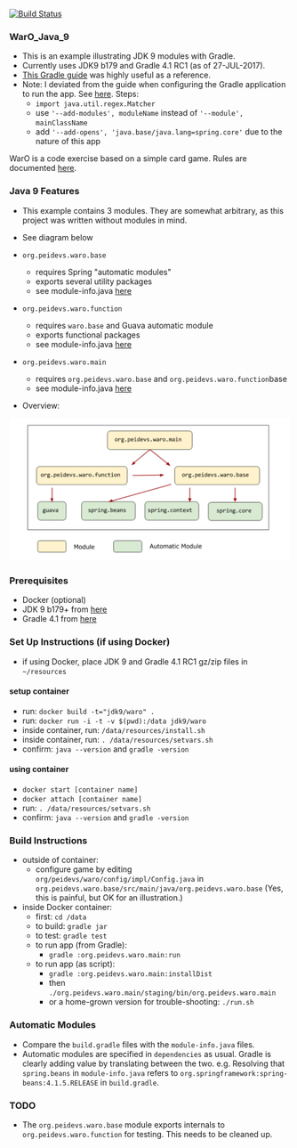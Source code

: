 [![Build Status](https://travis-ci.org/codetojoy/WarO_Java_9_Gradle.svg?branch=master)](https://travis-ci.org/codetojoy/WarO_Java_9_Gradle)

### WarO_Java_9

* This is an example illustrating JDK 9 modules with Gradle.
* Currently uses JDK9 b179 and Gradle 4.1 RC1 (as of 27-JUL-2017).
* [This Gradle guide](https://guides.gradle.org/building-java-9-modules/) was highly useful as a reference.
* Note: I deviated from the guide when configuring the Gradle application to run the app. See [here](https://github.com/codetojoy/WarO_Java_9_Gradle/blob/master/org.peidevs.waro.main/build.gradle). Steps:
    * `import java.util.regex.Matcher`  
    * use `'--add-modules', moduleName` instead of  `'--module', mainClassName`
    * add `'--add-opens', 'java.base/java.lang=spring.core'` due to the nature of this app 

WarO is a code exercise based on a simple card game. Rules are documented [here](https://github.com/peidevs/WarO_Java/blob/master/Rules.md).

### Java 9 Features 

* This example contains 3 modules. They are somewhat arbitrary, as this project was
written without modules in mind.
* See diagram below
* `org.peidevs.waro.base`
    * requires Spring "automatic modules"
    * exports several utility packages
    * see module-info.java [here](https://github.com/codetojoy/WarO_Java_9_Gradle/blob/master/org.peidevs.waro.base/src/main/java/org.peidevs.waro.base/module-info.java)
* `org.peidevs.waro.function`
    * requires `waro.base` and Guava automatic module
    * exports functional packages 
    * see module-info.java [here](https://github.com/codetojoy/WarO_Java_9_Gradle/blob/master/org.peidevs.waro.function/src/main/java/org.peidevs.waro.function/module-info.java)
* `org.peidevs.waro.main`
    * requires `org.peidevs.waro.base` and `org.peidevs.waro.function`base
    * see module-info.java [here](https://github.com/codetojoy/WarO_Java_9_Gradle/blob/master/org.peidevs.waro.main/src/main/java/org.peidevs.waro.main/module-info.java)

* Overview:

<img style="float: center;" src="https://github.com/codetojoy/WarO_Java_9_Gradle/blob/master/images/module_diagram_WarO.png"></img>

### Prerequisites

* Docker (optional)
* JDK 9 b179+ from [here](http://jdk.java.net/9/)
* Gradle 4.1 from [here](https://gradle.org/releases/)

### Set Up Instructions (if using Docker) 

* if using Docker, place JDK 9 and Gradle 4.1 RC1 gz/zip files in `~/resources` 

#### setup container

* run: `docker build -t="jdk9/waro" .` 
* run: `docker run -i -t -v $(pwd):/data jdk9/waro`
* inside container, run: `/data/resources/install.sh`
* inside container, run: `. /data/resources/setvars.sh`
* confirm: `java --version` and `gradle -version`

#### using container

* `docker start [container name]`
* `docker attach [container name]`
* run: `. /data/resources/setvars.sh`
* confirm: `java --version` and `gradle -version`

### Build Instructions 

* outside of container:
    * configure game by editing `org/peidevs/waro/config/impl/Config.java` in `org.peidevs.waro.base/src/main/java/org.peidevs.waro.base` (Yes, this is painful, but OK for an illustration.)
* inside Docker container:
    * first: `cd /data`
    * to build: `gradle jar`
    * to test: `gradle test`
    * to run app (from Gradle):
        * `gradle :org.peidevs.waro.main:run`
    * to run app (as script):
        * `gradle :org.peidevs.waro.main:installDist`
        * then `./org.peidevs.waro.main/staging/bin/org.peidevs.waro.main`
        * or a home-grown version for trouble-shooting: `./run.sh`

### Automatic Modules

* Compare the `build.gradle` files with the `module-info.java` files.
* Automatic modules are specified in `dependencies` as usual. Gradle is clearly adding value by translating between the two. e.g. Resolving that `spring.beans` in `module-info.java` refers to `org.springframework:spring-beans:4.1.5.RELEASE` in `build.gradle`.

### TODO

* The `org.peidevs.waro.base` module exports internals to `org.peidevs.waro.function` for testing. This needs to be cleaned up.
